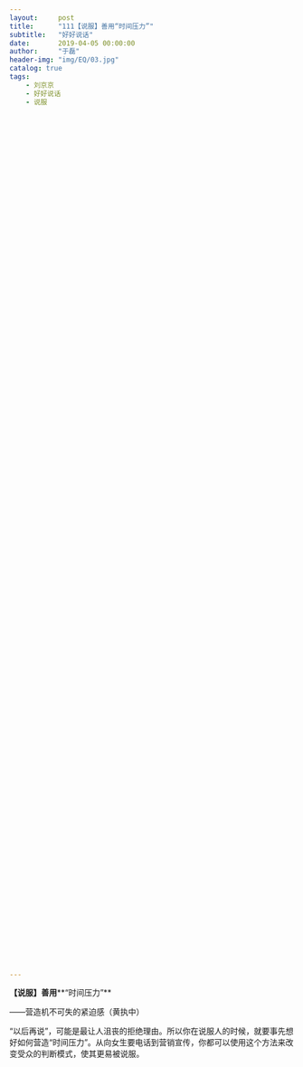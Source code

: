 ```yaml
---
layout:     post
title:      "111【说服】善用“时间压力”"
subtitle:   "好好说话"
date:       2019-04-05 00:00:00
author:     "于磊"
header-img: "img/EQ/03.jpg"
catalog: true
tags:
    - 刘京京
    - 好好说话
    - 说服













































































































---
```


**【说服】善用****“时间压力”**

——营造机不可失的紧迫感（黄执中）

 

“以后再说”，可能是最让人沮丧的拒绝理由。所以你在说服人的时候，就要事先想好如何营造“时间压力”。从向女生要电话到营销宣传，你都可以使用这个方法来改变受众的判断模式，使其更易被说服。